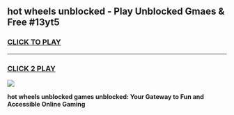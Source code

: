 
## hot wheels unblocked - Play Unblocked Gmaes & Free #13yt5
<h3>
<a href="https://news.freeplayer.one?title=hot_wheels_unblocked&ref=03M">CLICK TO PLAY</a></h3>
<hr>

<h3>
<a href="https://news.freeplayer.one?title=hot_wheels_unblocked&ref=03M">CLICK 2 PLAY</a>
  
</h3>

<a href="https://news.freeplayer.one?title=hot_wheels_unblocked&ref=03M"><img src="https://clearcache.store/games.png"></a>


**hot wheels unblocked games unblocked: Your Gateway to Fun and Accessible Online Gaming**
